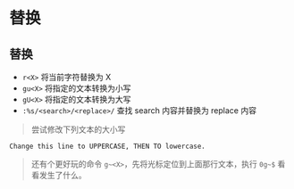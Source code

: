 # 替换


## 替换

- `r<X>` 将当前字符替换为 X
- `gu<X>` 将指定的文本转换为小写
- `gU<X>` 将指定的文本转换为大写
- `:%s/<search>/<replace>/` 查找 search 内容并替换为 replace 内容

> 尝试修改下列文本的大小写

```
Change this line to UPPERCASE, THEN TO lowercase.
```

> 还有个更好玩的命令 `g~<X>`，先将光标定位到上面那行文本，执行 `0g~$` 看看发生了什么。
